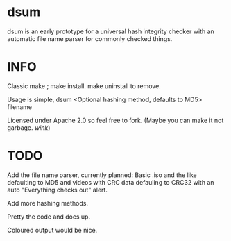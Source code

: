 dsum
====

dsum is an early prototype for a universal hash integrity checker with an automatic file name parser for commonly checked things. 

INFO
====

Classic make ; make install. make uninstall to remove.

Usage is simple, dsum \<Optional hashing method, defaults to MD5\> filename

Licensed under Apache 2.0 so feel free to fork. (Maybe you can make it not garbage. *wink*)

TODO
====

Add the file name parser, currently planned: Basic .iso and the like defaulting to MD5 and videos with CRC data defauling to CRC32 with an auto "Everything checks out" alert.

Add more hashing methods.

Pretty the code and docs up.

Coloured output would be nice.
